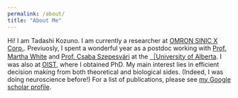 ```yaml
---
permalink: /about/
title: "About Me"
---
```


Hi! I am Tadashi Kozuno. I am currently a researcher at [OMRON SINIC X Corp.](https://www.omron.com/sinicx/). Previuosly, I spent a wonderful year as a postdoc working with [Prof. Martha White](http://webdocs.cs.ualberta.ca/~whitem/) and [Prof. Csaba Szepesvári](https://sites.ualberta.ca/~szepesva/) at the [［University of Alberta](https://www.ualberta.ca/en/index.html). I was also at [OIST](https://www.oist.jp/), where I obtained PhD. My main interest lies in efficient decision making from both theoretical and biological sides. (Indeed, I was doing neuroscience before!) For a list of publications, please see [my Google scholar profile](https://scholar.google.com/citations?user=4VJmx8QAAAAJ).
